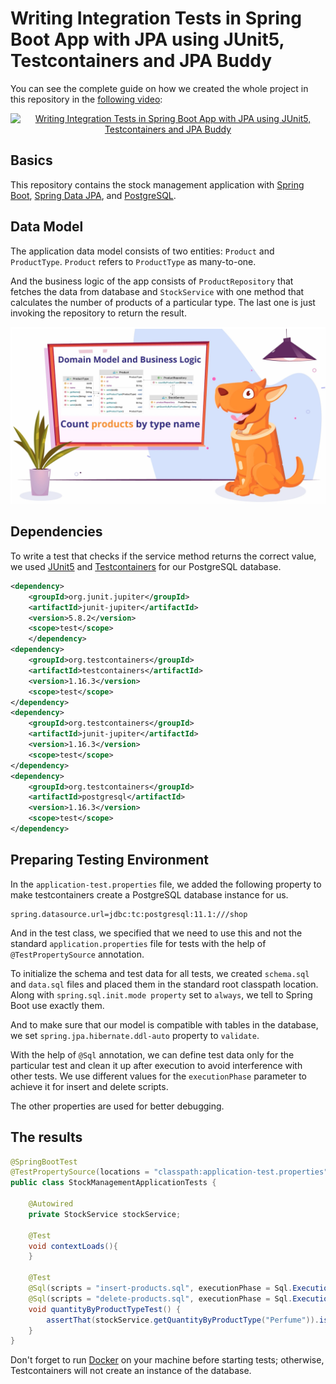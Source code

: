 # Writing Integration Tests in Spring Boot App with JPA using JUnit5, Testcontainers and JPA Buddy

You can see the complete guide on how we created the whole project in this repository in the [following video](https://youtu.be/F9UZuRsAW_o):

<div align="center">
  <a href="https://www.youtube.com/watch?v=F9UZuRsAW_o"><img src="https://img.youtube.com/vi/F9UZuRsAW_o/0.jpg" alt="Writing Integration Tests in Spring Boot App with JPA using JUnit5, Testcontainers and JPA Buddy"></a>
</div>

## Basics

This repository contains the stock management application with [Spring Boot](https://spring.io/projects/spring-boot), [Spring Data JPA](https://spring.io/projects/spring-data), and [PostgreSQL](https://www.postgresql.org/).

## Data Model

The application data model consists of two entities: `Product` and `ProductType`. `Product` refers to `ProductType` as many-to-one. 

And the business logic of the app consists of `ProductRepository` that fetches the data from database and `StockService` with one method that calculates the number of products of a particular type. The last one is just invoking the repository to return the result.

![](structure.png)

## Dependencies

To write a test that checks if the service method returns the correct value, we used [JUnit5](https://junit.org/) and [Testcontainers](https://www.testcontainers.org/) for our PostgreSQL database.

```xml
<dependency>
    <groupId>org.junit.jupiter</groupId>
	<artifactId>junit-jupiter</artifactId>
	<version>5.8.2</version>
	<scope>test</scope>
    </dependency>
<dependency>
	<groupId>org.testcontainers</groupId>
	<artifactId>testcontainers</artifactId>
	<version>1.16.3</version>
	<scope>test</scope>
</dependency>
<dependency>
	<groupId>org.testcontainers</groupId>
	<artifactId>junit-jupiter</artifactId>
	<version>1.16.3</version>
	<scope>test</scope>
</dependency>
<dependency>
	<groupId>org.testcontainers</groupId>
	<artifactId>postgresql</artifactId>
	<version>1.16.3</version>
	<scope>test</scope>
</dependency>
```

## Preparing Testing Environment

In the `application-test.properties` file, we added the following property to make testcontainers create a PostgreSQL database instance for us.

```properties
spring.datasource.url=jdbc:tc:postgresql:11.1:///shop
```

And in the test class, we specified that we need to use this and not the standard `application.properties` file for tests with the help of `@TestPropertySource` annotation.

To initialize the schema and test data for all tests, we created `schema.sql` and `data.sql` files and placed them in the standard root classpath location. Along with `spring.sql.init.mode property` set to `always`, we tell to Spring Boot use exactly them.

And to make sure that our model is compatible with tables in the database, we set `spring.jpa.hibernate.ddl-auto` property to `validate`.

With the help of `@Sql` annotation, we can define test data only for the particular test and clean it up after execution to avoid interference with other tests. We use different values for the `executionPhase` parameter to achieve it for insert and delete scripts.

The other properties are used for better debugging.

## The results

```java
@SpringBootTest
@TestPropertySource(locations = "classpath:application-test.properties")
public class StockManagementApplicationTests {

    @Autowired
    private StockService stockService;

    @Test
    void contextLoads(){
    }

    @Test
    @Sql(scripts = "insert-products.sql", executionPhase = Sql.ExecutionPhase.BEFORE_TEST_METHOD)
    @Sql(scripts = "delete-products.sql", executionPhase = Sql.ExecutionPhase.AFTER_TEST_METHOD)
    void quantityByProductTypeTest() {
        assertThat(stockService.getQuantityByProductType("Perfume")).isEqualTo(3L);
    }
}
```

Don't forget to run [Docker](https://www.docker.com/) on your machine before starting tests; otherwise, Testcontainers will not create an instance of the database.

